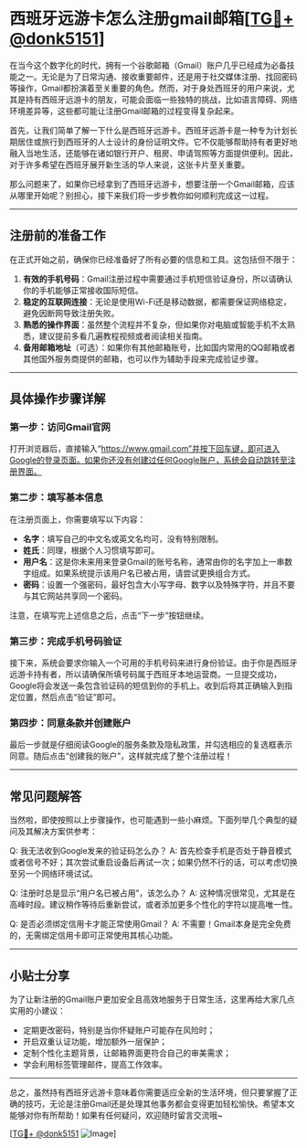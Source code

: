 # 西班牙远游卡怎么注册gmail邮箱[[TG💪+ @donk5151](https://t.me/s/donk5151)]

在当今这个数字化的时代，拥有一个谷歌邮箱（Gmail）账户几乎已经成为必备技能之一。无论是为了日常沟通、接收重要邮件，还是用于社交媒体注册、找回密码等操作，Gmail都扮演着至关重要的角色。然而，对于身处西班牙的用户来说，尤其是持有西班牙远游卡的朋友，可能会面临一些独特的挑战，比如语言障碍、网络环境差异等，这些都可能让注册Gmail邮箱的过程变得复杂起来。

首先，让我们简单了解一下什么是西班牙远游卡。西班牙远游卡是一种专为计划长期居住或旅行到西班牙的人士设计的身份证明文件。它不仅能够帮助持有者更好地融入当地生活，还能够在诸如银行开户、租房、申请驾照等方面提供便利。因此，对于许多希望在西班牙展开新生活的华人来说，这张卡片至关重要。

那么问题来了，如果你已经拿到了西班牙远游卡，想要注册一个Gmail邮箱，应该从哪里开始呢？别担心，接下来我们将一步步教你如何顺利完成这一过程。

---

## 注册前的准备工作

在正式开始之前，确保你已经准备好了所有必要的信息和工具。这包括但不限于：

1. **有效的手机号码**：Gmail注册过程中需要通过手机短信验证身份，所以请确认你的手机能够正常接收国际短信。
2. **稳定的互联网连接**：无论是使用Wi-Fi还是移动数据，都需要保证网络稳定，避免因断网导致注册失败。
3. **熟悉的操作界面**：虽然整个流程并不复杂，但如果你对电脑或智能手机不太熟悉，建议提前多看几遍教程视频或者阅读相关指南。
4. **备用邮箱地址**（可选）：如果你有其他邮箱账号，比如国内常用的QQ邮箱或者其他国外服务商提供的邮箱，也可以作为辅助手段来完成验证步骤。

---

## 具体操作步骤详解

### 第一步：访问Gmail官网
打开浏览器后，直接输入“https://www.gmail.com”并按下回车键，即可进入Google的登录页面。如果你还没有创建过任何Google账户，系统会自动跳转至注册界面。

### 第二步：填写基本信息
在注册页面上，你需要填写以下内容：
- **名字**：填写自己的中文名或英文名均可，没有特别限制。
- **姓氏**：同理，根据个人习惯填写即可。
- **用户名**：这是你未来用来登录Gmail的账号名称，通常由你的名字加上一串数字组成。如果系统提示该用户名已被占用，请尝试更换组合方式。
- **密码**：设置一个强密码，最好包含大小写字母、数字以及特殊字符，并且不要与其它网站共享同一个密码。

注意，在填写完上述信息之后，点击“下一步”按钮继续。

### 第三步：完成手机号码验证
接下来，系统会要求你输入一个可用的手机号码来进行身份验证。由于你是西班牙远游卡持有者，所以请确保所填号码属于西班牙本地运营商。一旦提交成功，Google将会发送一条包含验证码的短信到你的手机上。收到后将其正确输入到指定位置，然后点击“验证”即可。

### 第四步：同意条款并创建账户
最后一步就是仔细阅读Google的服务条款及隐私政策，并勾选相应的复选框表示同意。随后点击“创建我的账户”，这样就完成了整个注册过程！

---

## 常见问题解答

当然啦，即使按照以上步骤操作，也可能遇到一些小麻烦。下面列举几个典型的疑问及其解决方案供参考：

Q: 我无法收到Google发来的验证码怎么办？
A: 首先检查手机是否处于静音模式或者信号不好；其次尝试重启设备后再试一次；如果仍然不行的话，可以考虑切换至另一个网络环境试试。

Q: 注册时总是显示“用户名已被占用”，该怎么办？
A: 这种情况很常见，尤其是在高峰时段。建议稍作等待后重新尝试，或者添加更多个性化的字符以提高唯一性。

Q: 是否必须绑定信用卡才能正常使用Gmail？
A: 不需要！Gmail本身是完全免费的，无需绑定信用卡即可正常使用其核心功能。

---

## 小贴士分享

为了让新注册的Gmail账户更加安全且高效地服务于日常生活，这里再给大家几点实用的小建议：
- 定期更改密码，特别是当你怀疑账户可能存在风险时；
- 开启双重认证功能，增加额外一层保护；
- 定制个性化主题背景，让邮箱界面更符合自己的审美需求；
- 学会利用标签管理邮件，提高工作效率。

---

总之，虽然持有西班牙远游卡意味着你需要适应全新的生活环境，但只要掌握了正确的技巧，无论是注册Gmail还是处理其他事务都会变得更加轻松愉快。希望本文能够对你有所帮助！如果有任何疑问，欢迎随时留言交流哦~

[[TG💪+ @donk5151](https://t.me/s/donk5151) ![Image](https://i.postimg.cc/rwNCRYN7/Snipaste-2025-04-30-17-27-05.png)]